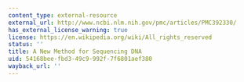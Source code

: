```yaml
---
content_type: external-resource
external_url: http://www.ncbi.nlm.nih.gov/pmc/articles/PMC392330/
has_external_license_warning: true
license: https://en.wikipedia.org/wiki/All_rights_reserved
status: ''
title: A New Method for Sequencing DNA
uid: 54168bee-fbd3-49c9-992f-7f6801aef380
wayback_url: ''
---
```

